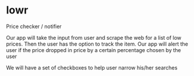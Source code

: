 lowr
====

Price checker / notifier

Our app will take the input from user and scrape the web for a list of low prices. Then the user has the option to track the item. Our app will alert the user if the price dropped in price by a certain percentage chosen by the user

We will have a set of checkboxes to help user narrow his/her searches
